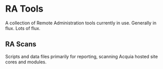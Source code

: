 RA Tools
===================

A collection of Remote Administration tools currently in use.  Generally in flux.  Lots of flux.

RA Scans
--------------------
Scripts and data files primarily for reporting, scanning Acquia hosted site cores and modules.
